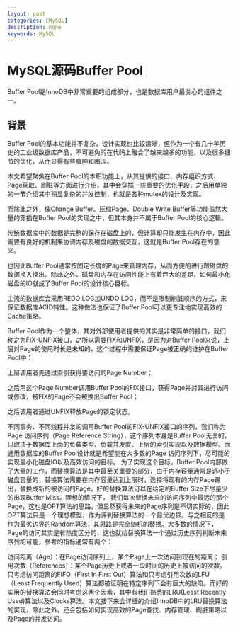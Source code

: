 ```yaml
---
layout: post
categories: [MySQL]
description: none
keywords: MySQL
---
```

# MySQL源码Buffer Pool
Buffer Pool是InnoDB中非常重要的组成部分，也是数据库用户最关心的组件之一。

## 背景
Buffer Pool的基本功能并不复杂，设计实现也比较清晰，但作为一个有几十年历史的工业级数据库产品，不可避免的在代码上融合了越来越多的功能，以及很多细节的优化，从而显得有些臃肿和晦涩。

本文希望聚焦在Buffer Pool的本职功能上，从其提供的接口、内存组织方式、Page获取、刷脏等方面进行介绍，其中会穿插一些重要的优化手段，之后用单独的一节介绍其中稍显复杂的并发控制，也就是各种mutex的设计及实现。

而除此之外，像Change Buffer、压缩Page、Double Write Buffer等功能虽然大量的穿插在Buffer Pool的实现之中，但其本身并不属于Buffer Pool的核心逻辑。

传统数据库中的数据是完整的保存在磁盘上的，但计算却只能发生在内存中，因此需要有良好的机制来协调内存及磁盘的数据交互，这就是Buffer Pool存在的意义。

也因此Buffer Pool通常按固定长度的Page来管理内存，从而方便的进行跟磁盘的数据换入换出。除此之外，磁盘和内存在访问性能上有着巨大的差距，如何最小化磁盘的IO就成了Buffer Pool的设计核心目标。

主流的数据库会采用REDO LOG加UNDO LOG，而不是限制刷脏顺序的方式，来保证数据库ACID特性。这种做法也保证了Buffer Pool可以更专注地实现高效的Cache策略。 

Buffer Pool作为一个整体，其对外部使用者提供的其实是非常简单的接口，我们称之为FIX-UNFIX接口，之所以需要FIX和UNFIX，是因为对Buffer Pool来说，上层对Page的使用时长是未知的，这个过程中需要保证Page被正确的维护在Buffer Pool中：

上层调用者先通过索引获得要访问的Page Number；

之后用这个Page Number调用Buffer Pool的FIX接口，获得Page并对其进行访问或修改，被FIX的Page不会被换出Buffer Pool；

之后调用者通过UNFIX释放Page的锁定状态。

不同事务、不同线程并发的调用Buffer Pool的FIX-UNFIX接口的序列，我们称为Page 访问序列（Page Reference String），这个序列本身是Buffer Pool无关的，只取决于数据库上面的负载类型、负载并发度、上层的索引实现以及数据模型。而通用数据库的Buffer Pool设计就是希望能在大多数的Page 访问序列下，尽可能的实现最小化磁盘IO以及高效访问的目标。 为了实现这个目标，Buffer Pool内部做了大量的工作，而替换算法是其中最至关重要的部分，由于内存容量通常是远小于磁盘容量的，替换算法需要在内存容量达到上限时，选择将现有的内存Page踢出，替换成新的被访问的Page，好的替换算法可以在给定的Buffer Size下尽量少的出现Buffer Miss。理想的情况下， 我们每次替换未来的访问序列中最远的那个Page，这也是OPT算法的思路，但显然获得未来的Page序列是不切实际的，因此OPT算法只是一个理想模型，作为评判替换算法的一个最优边界。与之相反的是作为最劣边界的Random算法，其思路是完全随机的替换。大多数的情况下， Page的访问其实是有热度区分的，这也就给替换算法一个通过历史序列判断未来序列的可能，参考的指标通常有两个：

访问距离（Age）：在Page访问序列上，某个Page上一次访问到现在的距离；
引用次数（References）：某个Page历史上或者一段时间的历史上被访问的次数。
只考虑访问距离的FIFO（First In First Out）算法和只考虑引用次数的LFU（Least Frequently Used）算法都被证明在特定序列下会有巨大的缺陷。而好的实用的替换算法会同时考虑这两个因素，其中有我们熟悉的LRU(Least Recently Used)算法以及Clocks算法。本文接下来会详细的介绍InnoDB中的LRU替换算法的实现，除此之外，还会包括如何实现高效的Page查找、内存管理、刷脏策略以及Page的并发访问。


























































